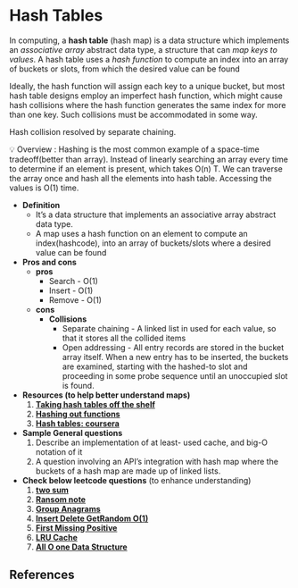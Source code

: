 # Hash Tables

In computing, a **hash table** (hash map) is a data
structure which implements an _associative array_
abstract data type, a structure that can _map keys
to values_. A hash table uses a _hash function_ to
compute an index into an array of buckets or slots,
from which the desired value can be found

Ideally, the hash function will assign each key to a
unique bucket, but most hash table designs employ an
imperfect hash function, which might cause hash
collisions where the hash function generates the same
index for more than one key. Such collisions must be
accommodated in some way.

Hash collision resolved by separate chaining.

<aside>
💡 Overview : Hashing is the most common example of a space-time tradeoff(better than array). Instead of linearly searching an array every time to determine if an element is present, which takes O(n) T. We can traverse the array once and hash all the elements into hash table. Accessing the values is O(1) time.

</aside>

- **Definition**
  - It’s a data structure that implements an associative array abstract data type.
  - A map uses a hash function on an element to compute an index(hashcode), into an array of buckets/slots where a desired value can be found
- **Pros and cons**
  - **pros**
    - Search - O(1)
    - Insert - O(1)
    - Remove - O(1)
  - **cons**
    - **Collisions**
      - Separate chaining - A linked list in used for each value, so that it stores all the collided items
      - Open addressing - All entry records are stored in the bucket array itself. When a new entry has to be inserted, the buckets are examined, starting with the hashed-to slot and proceeding in some probe sequence until an unoccupied slot is found.
- **Resources (to help better understand maps)**
  1. **[Taking hash tables off the shelf](https://medium.com/basecs/taking-hash-tables-off-the-shelf-139cbf4752f0)**
  2. [**Hashing out functions**](https://medium.com/basecs/hashing-out-hash-functions-ea5dd8beb4dd)
  3. **[Hash tables: coursera](https://www.coursera.org/lecture/data-structures-optimizing-performance/core-hash-tables-m7UuP)**
- **Sample General questions**
  1. Describe an implementation of at least- used cache, and big-O notation of it
  2. A question involving an API’s integration with hash map where the buckets of a hash map are made up of linked lists.
- **Check below leetcode questions** (to enhance understanding)
  1. **[two sum](https://leetcode.com/problems/two-sum/)**
  2. **[Ransom note](https://leetcode.com/problems/ransom-note/)**
  3. **[Group Anagrams](https://leetcode.com/problems/group-anagrams/)**
  4. [**Insert Delete GetRandom O(1)**](https://leetcode.com/problems/insert-delete-getrandom-o1/)
  5. [**First Missing Positive**](https://leetcode.com/problems/first-missing-positive/)
  6. [**LRU Cache**](https://leetcode.com/problems/lru-cache/)
  7. [**All O one Data Structure**](https://leetcode.com/problems/all-oone-data-structure/)

## References
